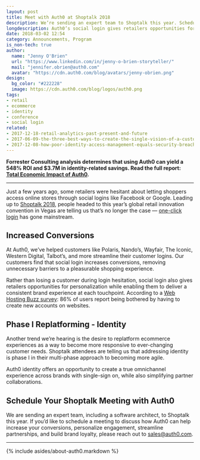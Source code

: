 ```yaml
---
layout: post
title: Meet with Auth0 at Shoptalk 2018
description: We’re sending an expert team to Shoptalk this year. Schedule a meeting to learn how Auth0 can help you increase conversions.
longdescription: Auth0’s social login gives retailers opportunities for personalization while enabling them to deliver a consistent brand experience at each touchpoint. We’re sending an expert team to Shoptalk this year. Schedule a meeting to learn how Auth0 can help you increase conversions.
date: 2018-03-02 12:54
category: Announcements, Program
is_non-tech: true
author:
  name: "Jenny O'Brien"
  url: "https://www.linkedin.com/in/jenny-o-brien-storyteller/"
  mail: "jennifer.obrien@auth0.com"
  avatar: "https://cdn.auth0.com/blog/avatars/jenny-obrien.png"
design:
  bg_color: "#222228"
  image: https://cdn.auth0.com/blog/logos/auth0.png
tags:
- retail
- ecommerce
- identity
- conference
- social login
related:
- 2017-12-18-retail-analytics-past-present-and-future
- 2017-06-09-the-three-best-ways-to-create-the-single-vision-of-a-customer
- 2017-12-08-how-poor-identity-access-management-equals-security-breaches
---
```


<div class="alert alert-info alert-icon">
  <i class="icon-budicon-500"></i>
  <strong>Forrester Consulting analysis determines that using Auth0 can yield a 548% ROI and $3.7M in identity-related savings. Read the full report: <a href="https://resources.auth0.com/forrester-tei-research-case-study/">Total Economic Impact of Auth0</a>.</strong>
</div>

---
Just a few years ago, some retailers were hesitant about letting shoppers access online stores through social logins like Facebook or Google. Leading up to [Shoptalk 2018](https://shoptalk.com/), people headed to this year’s global retail innovation convention in Vegas are telling us that’s no longer the case — [one-click login](https://auth0.com/retail) has gone mainstream.

## Increased Conversions
At Auth0, we’ve helped customers like Polaris, Nando’s, Wayfair, The Iconic, Western Digital, Talbot’s, and more streamline their customer logins. Our customers find that social login increases conversions, removing unnecessary barriers to a pleasurable shopping experience. 

Rather than losing a customer during login hesitation, social login also gives retailers opportunities for personalization while enabling them to deliver a consistent brand experience at each touchpoint. According to a [Web Hosting Buzz survey](http://www.webhostingbuzz.com/blog/2013/03/21/whos-sharing-what/): 86% of users report being bothered by having to create new accounts on websites. 

## Phase I Replatforming - Identity

Another trend we’re hearing is the desire to replatform ecommerce experiences as a way to become more responsive to ever-changing customer needs. Shoptalk attendees are telling us that addressing identity is phase I in their multi-phase approach to becoming more agile.

Auth0 identity offers an opportunity to create a true omnichannel experience across brands with single-sign on, while also simplifying partner collaborations.

## Schedule Your Shoptalk Meeting with Auth0

We are sending an expert team, including a software architect, to Shoptalk this year. If you’d like to schedule a meeting to discuss how Auth0 can help increase your conversions, personalize engagement, streamline partnerships, and build brand loyalty, please reach out to [sales@auth0.com](mailto:sales@auth0.com).

---

{% include asides/about-auth0.markdown %}
